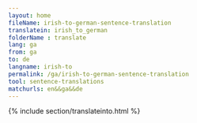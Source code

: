 ```yaml
---
layout: home
fileName: irish-to-german-sentence-translation
translatein: irish_to_german
folderName : translate
lang: ga
from: ga
to: de
langname: irish-to
permalink: /ga/irish-to-german-sentence-translation
tool: sentence-translations
matchurls: en&&ga&&de
---
```

{% include section/translateinto.html %}
